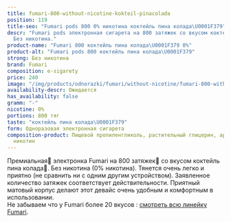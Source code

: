```yaml
---
title: fumari-800-without-nicotine-kokteil-pinacolada
position: 119
title-seo: "Fumari pods 800 0% никотина коктейль пина колада\U0001F379"
descr: "Fumari pods электронная сигарета на 800 затяжек со вкусом коктейль пина колада\U0001F379.
  Без никотина."
product-name: "Fumari 800 коктейль пина колада\U0001F379 0%"
product-alt: "Fumari pods 800 коктейль пина колада\U0001F379"
strong: Без никотина
brand: Fumari
composition: e-sigarety
price: 240
image: "/img/products/odnorazki/fumari/without-nicotine/fumari-800-without-nicotine-kokteil-pinacolada.png"
availability-descr: Ожидается
has_availability: false
gramm: "-"
nicotine: 0%
portions: 800 тяг
taste: "коктейль пина колада\U0001F379"
form: Одноразовая электронная сигарета
composition-product: Пищевой пропиленгликоль, растительный глицерин, ароматизатор,
  никотин
---
```


Премиальная🥇 электронка Fumari на 800 затяжек💨 со вкусом коктейль пина колада🍹. Без никотина (0% никотина). Тянется очень легко и приятно (не сравнить ни с одним другим устройством). Заявленное количество затяжек соответствует действительности. Приятный матовый корпус делают этот девайс очень удобным и комфортным в использовании.<br>
Не забываем что у Fumari более 20 вкусов : [смотреть всю линейку Fumari](/fumari).